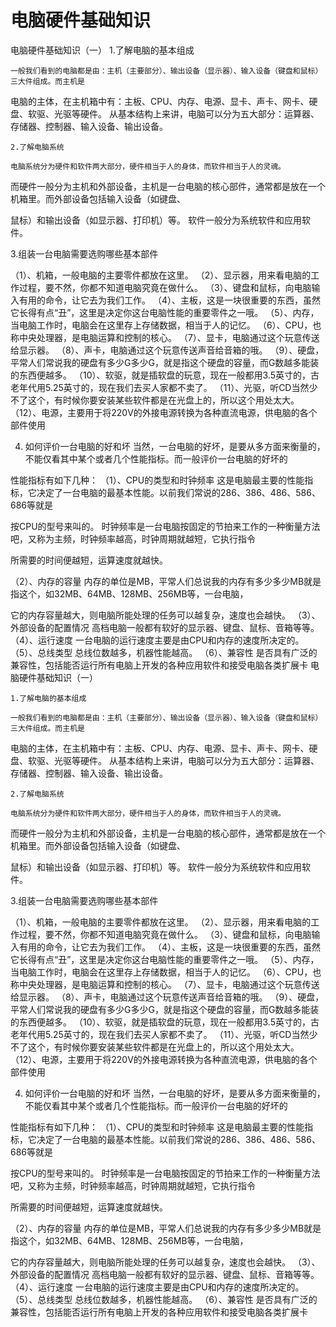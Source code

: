 电脑硬件基础知识
========================================================
  电脑硬件基础知识（一）
    1.了解电脑的基本组成  

    一般我们看到的电脑都是由：主机（主要部分）、输出设备（显示器）、输入设备（键盘和鼠标）三大件组成。而主机是

电脑的主体，在主机箱中有：主板、CPU、内存、电源、显卡、声卡、网卡、硬盘、软驱、光驱等硬件。
从基本结构上来讲，电脑可以分为五大部分：运算器、存储器、控制器、输入设备、输出设备。

    2.了解电脑系统

    电脑系统分为硬件和软件两大部分，硬件相当于人的身体，而软件相当于人的灵魂。
而硬件一般分为主机和外部设备，主机是一台电脑的核心部件，通常都是放在一个机箱里。而外部设备包括输入设备（如键盘、

鼠标）和输出设备（如显示器、打印机）等。
软件一般分为系统软件和应用软件。

   3.组装一台电脑需要选购哪些基本部件

  （1）、机箱，一般电脑的主要零件都放在这里。
  （2）、显示器，用来看电脑的工作过程，要不然，你都不知道电脑究竟在做什么。
  （3）、键盘和鼠标，向电脑输入有用的命令，让它去为我们工作。
  （4）、主板，这是一块很重要的东西，虽然它长得有点“丑”，这里是决定你这台电脑性能的重要零件之一哦。
  （5）、内存，当电脑工作时，电脑会在这里存上存储数据，相当于人的记忆。
  （6）、CPU，也称中央处理器，是电脑运算和控制的核心。
  （7）、显卡，电脑通过这个玩意传送给显示器。
  （8）、声卡，电脑通过这个玩意传送声音给音箱的哦。
  （9）、硬盘，平常人们常说我的硬盘有多少G多少G，就是指这个硬盘的容量，而G数越多能装的东西便越多。
  （10）、软驱，就是插软盘的玩意，现在一般都用3.5英寸的，古老年代用5.25英寸的，现在我们去买人家都不卖了。
  （11）、光驱，听CD当然少不了这个，有时候你要安装某些软件都是在光盘上的，所以这个用处太大。
  （12）、电源，主要用于将220V的外接电源转换为各种直流电源，供电脑的各个部件使用   

   4. 如何评价一台电脑的好和坏
   当然，一台电脑的好坏，是要从多方面来衡量的，不能仅看其中某个或者几个性能指标。而一般评价一台电脑的好坏的

性能指标有如下几种：
   （1）、CPU的类型和时钟频率
    这是电脑最主要的性能指标，它决定了一台电脑的最基本性能。以前我们常说的286、386、486、586、686等就是

按CPU的型号来叫的。
    时钟频率是一台电脑按固定的节拍来工作的一种衡量方法吧，又称为主频，时钟频率越高，时钟周期就越短，它执行指令

所需要的时间便越短，运算速度就越快。   

   （2）、内存的容量
    内存的单位是MB，平常人们总说我的内存有多少多少MB就是指这个，如32MB、64MB、128MB、256MB等，一台电脑，

它的内存容量越大，则电脑所能处理的任务可以越复杂，速度也会越快。
   （3）、外部设备的配置情况
    高档电脑一般都有软好的显示器、键盘、鼠标、音箱等等。
   （4）、运行速度
    一台电脑的运行速度主要是由CPU和内存的速度所决定的。
   （5）、总线类型
    总线位数越多，机器性能越高。
   （6）、兼容性
    是否具有广泛的兼容性，包括能否运行所有电脑上开发的各种应用软件和接受电脑各类扩展卡
电脑硬件基础知识（一）

    1.了解电脑的基本组成  

    一般我们看到的电脑都是由：主机（主要部分）、输出设备（显示器）、输入设备（键盘和鼠标）三大件组成。而主机是

电脑的主体，在主机箱中有：主板、CPU、内存、电源、显卡、声卡、网卡、硬盘、软驱、光驱等硬件。
从基本结构上来讲，电脑可以分为五大部分：运算器、存储器、控制器、输入设备、输出设备。

    2.了解电脑系统

    电脑系统分为硬件和软件两大部分，硬件相当于人的身体，而软件相当于人的灵魂。
而硬件一般分为主机和外部设备，主机是一台电脑的核心部件，通常都是放在一个机箱里。而外部设备包括输入设备（如键盘、

鼠标）和输出设备（如显示器、打印机）等。
软件一般分为系统软件和应用软件。

   3.组装一台电脑需要选购哪些基本部件

  （1）、机箱，一般电脑的主要零件都放在这里。
  （2）、显示器，用来看电脑的工作过程，要不然，你都不知道电脑究竟在做什么。
  （3）、键盘和鼠标，向电脑输入有用的命令，让它去为我们工作。
  （4）、主板，这是一块很重要的东西，虽然它长得有点“丑”，这里是决定你这台电脑性能的重要零件之一哦。
  （5）、内存，当电脑工作时，电脑会在这里存上存储数据，相当于人的记忆。
  （6）、CPU，也称中央处理器，是电脑运算和控制的核心。
  （7）、显卡，电脑通过这个玩意传送给显示器。
  （8）、声卡，电脑通过这个玩意传送声音给音箱的哦。
  （9）、硬盘，平常人们常说我的硬盘有多少G多少G，就是指这个硬盘的容量，而G数越多能装的东西便越多。
  （10）、软驱，就是插软盘的玩意，现在一般都用3.5英寸的，古老年代用5.25英寸的，现在我们去买人家都不卖了。
  （11）、光驱，听CD当然少不了这个，有时候你要安装某些软件都是在光盘上的，所以这个用处太大。
  （12）、电源，主要用于将220V的外接电源转换为各种直流电源，供电脑的各个部件使用   

   4. 如何评价一台电脑的好和坏
   当然，一台电脑的好坏，是要从多方面来衡量的，不能仅看其中某个或者几个性能指标。而一般评价一台电脑的好坏的

性能指标有如下几种：
   （1）、CPU的类型和时钟频率
    这是电脑最主要的性能指标，它决定了一台电脑的最基本性能。以前我们常说的286、386、486、586、686等就是

按CPU的型号来叫的。
    时钟频率是一台电脑按固定的节拍来工作的一种衡量方法吧，又称为主频，时钟频率越高，时钟周期就越短，它执行指令

所需要的时间便越短，运算速度就越快。   

   （2）、内存的容量
    内存的单位是MB，平常人们总说我的内存有多少多少MB就是指这个，如32MB、64MB、128MB、256MB等，一台电脑，

它的内存容量越大，则电脑所能处理的任务可以越复杂，速度也会越快。
   （3）、外部设备的配置情况
    高档电脑一般都有软好的显示器、键盘、鼠标、音箱等等。
   （4）、运行速度
    一台电脑的运行速度主要是由CPU和内存的速度所决定的。
   （5）、总线类型
    总线位数越多，机器性能越高。
   （6）、兼容性
    是否具有广泛的兼容性，包括能否运行所有电脑上开发的各种应用软件和接受电脑各类扩展卡

